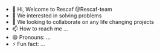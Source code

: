 - 👋 Hi, Welcome to Rescaf @Rescaf-team
- 👀 We interested in solving problems
- 💞️ We looking to collaborate on any life changing projects
- 📫 How to reach me ...
- 😄 Pronouns: ...
- ⚡ Fun fact: ...

<!---
Rescaf-team/Rescaf-team is a ✨ special ✨ repository because its `README.md` (this file) appears on your GitHub profile.
You can click the Preview link to take a look at your changes.
--->
